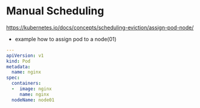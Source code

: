 # Manual Scheduling

https://kubernetes.io/docs/concepts/scheduling-eviction/assign-pod-node/

- example how to assign pod to a node(01)

```yaml
---
apiVersion: v1
kind: Pod
metadata:
  name: nginx
spec:
  containers:
  -  image: nginx
     name: nginx
  nodeName: node01
  ```
